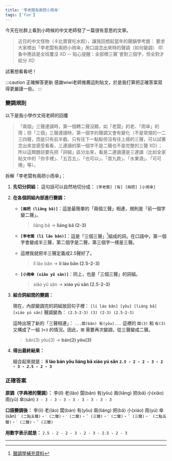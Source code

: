 ```yaml
---
title: '李老闆有兩把小雨傘'
tags: ['fun']
---
```

今天在社群上看到小時候的中文老師發了一篇很有意思的文章。

>近日的中文怪物（卡比寶寶吃水餃），讓我回想起當年的聲韻學考題：
要求大家標出「李老闆有兩把小雨傘」用口語念出來時的聲調（如何變調）
印象中應該是全班覆沒 XD
--
貼心提醒：全部標三聲ˇ會對三個字，但全對才給分 XD

試著想看看吧！

:::caution 正確解答更新
感謝wiwi老師推薦這則貼文，於是我打算把正確答案寫得更嚴謹一些。
:::

### 變調規則

以下是我小學作文班老師的回覆

> 「兩個」三聲連讀時，第一個轉二聲沒錯，如「老闆」的老、「雨傘」的雨；但「三個」三聲連讀時，第一個字的聲調又會有變化（不是常規的一二三四聲，而是只有前半截、只有往下一點點但沒有往上揚的三聲，可以試著念出來並感受看看，三連讀的第一個字不是二聲也不是完整的三聲 XD）；所以這類題目要先把「詞組」區分出來，看是二連讀還是三連讀（比如全家貼文中的「你手裡」、「五百五」、「也可以」、「買九款」、「水果酒」、「可可捲」等）。

拆解「李老闆有兩把小雨傘」：

1.  **先切分詞組：**
    這句話可以自然地切分成：
    `[李老闆] [有] [兩把] [小雨傘]`

2.  **在各個詞組內部進行變調：**

    * **`[兩把 (liǎng bǎ)]`**：這是最簡單的「兩個三聲」相連，規則是「前一個字變二聲」。
        > liǎng bǎ → **liáng bǎ (2-3)**

    * **`[李老闆 (lǐ lǎo bǎn)]`**：這是「三個三聲」[^1]組成的詞。在口語中，第一個字會變成半三聲，第二個字是二聲，第三個字一樣是三聲。
    
    * 這裡我就把半三聲定義成2.5聲好了。
    
        > lǐ lǎo bǎn → **lí láo bǎn (2.5-2-3)**
      
    * **`[小雨傘 (xiǎo yǔ sǎn)]`**：同上，也是「三個三聲」的詞組。
        > xiǎo yǔ sǎn → **xiáo yú sǎn (2.5-2-3)**

3.  **組合詞組間的變調：**

    現在，內部變調完的詞組放回句子裡：
    `[lí láo bǎn] [yǒu] [liáng bǎ] [xiáo yú sǎn]`
    聲調變為：
    `(2.5-2-3) (3) (2-3) (2.5-2-3)`

    這時出現了新的「三聲相連」：
    `...闆(bǎn) 有(yǒu)...`
    這裡的 `闆(3)` 和 `有(3)` 又構成了一組 `3+3` 的情況。因此，`闆` 需要再次變調，從三聲變成二聲。

    > bǎn(3) yǒu(3) → **bán(2) yǒu(3)**

4.  **得出最終結果：**

    組合起來就是：
    **lí láo bán yǒu liáng bǎ xiáo yú sǎn**
    **`2.5 - 2 - 2 - 3 - 2 - 3 - 2.5 - 2 - 3`**

### 正確答案

**原調（字典裡的聲調）：**
李(lǐ) 老(lǎo) 闆(bǎn) 有(yǒu) 兩(liǎng) 把(bǎ) 小(xiǎo) 雨(yǔ) 傘(sǎn)
`3 - 3 - 3 - 3 - 3 - 3 - 3 - 3 - 3`

**口語變調後：**
李(lí) 老(láo) 闆(bán) 有(yǒu) 兩(liáng) 把(bǎ) 小(xiáo) 雨(yú) 傘(sǎn)
`ˊ (二點五聲)` - `ˊ (二聲)` - `ˊ (二聲)` - `ˇ (三聲)` - `ˊ (二聲)` - `ˇ (三聲)` - `ˊ (二點五聲)` - `ˊ (二聲)` - `ˇ (三聲)`

**用數字表示就是：**
`2.5 - 2 - 2 - 3 - 2 - 3 - 2.5 - 2 - 3`

---
[^1]: [聲調學補充資料](https://www.ifreesite.com/pinyin-edu-8.htm)


